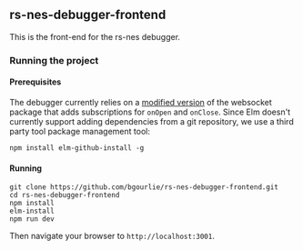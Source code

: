 ## rs-nes-debugger-frontend

This is the front-end for the rs-nes debugger.

### Running the project

#### Prerequisites

The debugger currently relies on a [modified version](https://github.com/bgourlie/websocket/tree/websocket2-proposal) of
the websocket package that adds subscriptions for `onOpen` and `onClose`. Since Elm doesn't currently support adding
dependencies from a git repository, we use a third party tool package management tool:

    npm install elm-github-install -g

#### Running

    git clone https://github.com/bgourlie/rs-nes-debugger-frontend.git
    cd rs-nes-debugger-frontend
    npm install
    elm-install
    npm run dev
    
Then navigate your browser to `http://localhost:3001`.

